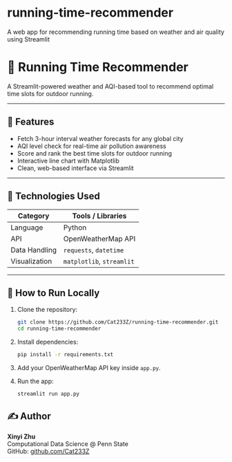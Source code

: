 # running-time-recommender
A web app for recommending running time based on weather and air quality using Streamlit

# 🏃 Running Time Recommender

A Streamlit-powered weather and AQI-based tool to recommend optimal time slots for outdoor running.

---

## 📌 Features
- Fetch 3-hour interval weather forecasts for any global city
- AQI level check for real-time air pollution awareness
- Score and rank the best time slots for outdoor running
- Interactive line chart with Matplotlib
- Clean, web-based interface via Streamlit

---

## 🔧 Technologies Used

| Category        | Tools / Libraries           |
|----------------|-----------------------------|
| Language        | Python                      |
| API             | OpenWeatherMap API          |
| Data Handling   | `requests`, `datetime`      |
| Visualization   | `matplotlib`, `streamlit`   |

---

## 🚀 How to Run Locally

1. Clone the repository:
   ```bash
   git clone https://github.com/Cat233Z/running-time-recommender.git
   cd running-time-recommender
   ```

2. Install dependencies:
   ```bash
   pip install -r requirements.txt
   ```

3. Add your OpenWeatherMap API key inside `app.py`.

4. Run the app:
   ```bash
   streamlit run app.py
   ```

## ✍️ Author

**Xinyi Zhu**  
Computational Data Science @ Penn State  
GitHub: [github.com/Cat233Z](https://github.com/Cat233Z)